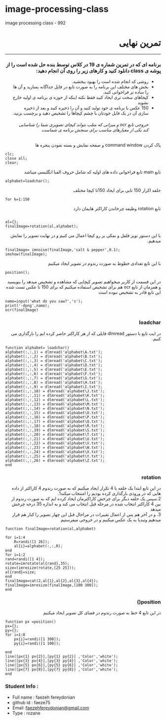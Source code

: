 # image-processing-class
image processing class - 992





<div dir="rtl">
 
 <h1> تمرین نهایی</h1>
 <hr>
 
 <h3> برنامه ای که در تمرین شماره ی 19 در کلاس توسط بنده حل شده است را از پوشه ی class دانلود کنید و کارهای زیر را روی آن انجام دهید:</h3>  
<ul>
 <li> روشی که انجام شده است را بهبود ببخشید.</li>
 <li>بخش های مختلف این برنامه را به صورت تابع در فایل جداگانه بسازید و آن ها را ساده تر فراخوانی کنید.
</li>
 <li>کپجاهای سخت تری ایجاد کنید فقط نکته اینکه از حوزه ی برنامه ی اولیه خارج نشوید
</li>
 <li>
  150 عکس با برنامه ی خود تولید کنید و آن را ذخیره کنید و بعد از ذخیره سازی آن در یک فایل خودتان با چشم کپچاها را تشخیص دهید و برچسب بزنید.
  </li>
 <h6>خروجی تابع ocr   و میزانی که متلب بتواند کپچای تصویری شما را شناسایی کند یکی از معیارهای مناسب برای سنجش برنامه ی شماست</h6>

</ul>
</div>

<div dir="rtl">
 پاک کردن command window و صفحه نمایش و بسته نمودن پنجره ها
 </div>
 
````
clc;
close all;
clear;
````
 <div dir="rtl">
تابع main
تابع فراخوانی داده های اولیه که شامل حروف الفبا انگلبسی میباشد
</div>

 ````
alphabet=loadchar();

````
 <div dir="rtl">
حلقه اکرار 150 تایی برای ایجاد 150تا کپچا مختلف 
</div>
 
 ````
for k=1:150
````
<div dir="rtl">
تابع rotation  وظیفه چرخاندن کاراکتر هایمان دارد
 </div>
 
 ````
 
al={};
finalImage=rotation(al,alphabet);

````
<div dir="rtl">
 با این دستور نویز فلفل و نمکی بر رو کپچا اعمال می کنیم و در نهایت تصویر را نمایش میدهیم. 
 </div>

````
finalImage= imnoise(finalImage,'salt & pepper',0.1);
imshow(finalImage);

````
<div dir="rtl">
با این تابع تعدادی خطوط به صورت رندوم در تصویر ایجاد میکنیم
 </div>

````
position();
````
<div dir="rtl">
در این قسمت از کاربر میخواهیم تصویر کپچایی که مشاهده و تشخیص میدهد را بنویسید و همزمان از تابع ocr  هم برای تشخیص استفاده میکنیم که برای 150 تا عکس تست شده این تابع قادر به تشخیص نبوده است
 </div>

````
name=input('what do you saw?','s');
print('-dpng',name);
ocr(finalImage)

````

<div dir="rtl">
 <h3> loadchar</h3>
در ایت تابع با دستور dlmread  فایلی که از هر کاراکتر حاضر کرده ایم را بارگذاری می کنیم.
</div>

````
function alphabet= loadchar()
alphabet(:,:,1) = dlmread('alphabet\A.txt');
alphabet(:,:,2) = dlmread('alphabet\B.txt');
alphabet(:,:,3) = dlmread('alphabet\C.txt');
alphabet(:,:,4) = dlmread('alphabet\D.txt');
alphabet(:,:,5) = dlmread('alphabet\E.txt');
alphabet(:,:,6) = dlmread('alphabet\F.txt');
alphabet(:,:,7) = dlmread('alphabet\G.txt');
alphabet(:,:,8) = dlmread('alphabet\H.txt');
alphabet(:,:,9) = dlmread('alphabet\I.txt');
alphabet(:,:,10) = dlmread('alphabet\J.txt');
alphabet(:,:,11) = dlmread('alphabet\K.txt');
alphabet(:,:,12) = dlmread('alphabet\L.txt');
alphabet(:,:,13) = dlmread('alphabet\M.txt');
alphabet(:,:,14) = dlmread('alphabet\N.txt');
alphabet(:,:,15) = dlmread('alphabet\O.txt');
alphabet(:,:,16) = dlmread('alphabet\P.txt');
alphabet(:,:,17) = dlmread('alphabet\Q.txt');
alphabet(:,:,18) = dlmread('alphabet\R.txt');
alphabet(:,:,19) = dlmread('alphabet\S.txt');
alphabet(:,:,20) = dlmread('alphabet\T.txt');
alphabet(:,:,21) = dlmread('alphabet\U.txt');
alphabet(:,:,22) = dlmread('alphabet\V.txt');
alphabet(:,:,23) = dlmread('alphabet\W.txt');
alphabet(:,:,24) = dlmread('alphabet\X.txt');
alphabet(:,:,25) = dlmread('alphabet\Y.txt');
alphabet(:,:,26) = dlmread('alphabet\Z.txt');
end

````

<div dir="rtl">
 <h3> rotation</h3>
 در این تابع ابتدا یک حلقه با 4 تکرار ایجاد میکنیم که به صورت رندوم 4 کاراکتر از داده هایی که در ورودی بارگذاری  کرده بودیم را امنتخاب میکند1.</br>
  2.سپس یک حلقه دیگر برای چرخش کاراکترمان ایجاد کرده ایم که به صورت رندوم از بین 4 کاراکتر انتخاب شده در مرحله قبل انتخاب می کند و به اندازه 35 درجه چرخش  میدهد</br>
  3. و در آخر هم پس از اعمال تغییرات در مراحال قبل این چهار تصویر را کنار هم قرار میدهیم وتبدیا به یک عکس میکنیم و در خروجی میفرستیم
 </div>

````
function finalImage=rotation(al,alphabet)

for i=1:4
    R=randi([1 26]);
    al{i}=alphabet(:,:,R);
end
for i=1:2
rand=randi([1 4]);
rotate=imrotate(al{rand},35);
size=(imresize(rotate,[25 25]));
al{rand}=size;
end 
finalImage=cat(2,al{1},al{2},al{3},al{4});
finalImage=imresize(finalImage,[100 300]);
end
````


<div dir="rtl">
 <h3> position()</h3>
 
در این تابع 4 خط  به صورت رندوم در فضای کل تصویر ایجاد میکنیم  </div>

````
function px =position()
px={};
py={};
for i=1:8
    px{i}=randi([1 300]);
    py{i}=randi([1 100]);
    
end 
line([px{1} px{2}],[py{1} py{2}] ,'Color','white');
line([px{3} px{4}],[py{3} py{4}] ,'Color','white');
line([px{5} px{6}],[py{5} py{6}] ,'Color','white');
line([px{7} px{8}],[py{7} py{8}] ,'Color','white');
end

````


</div>


### Student Info :
* Full name : faezeh fereydonian
* github id : faeze75
* Email :faezehfereydonian@gmail.com
* Type : rozane

